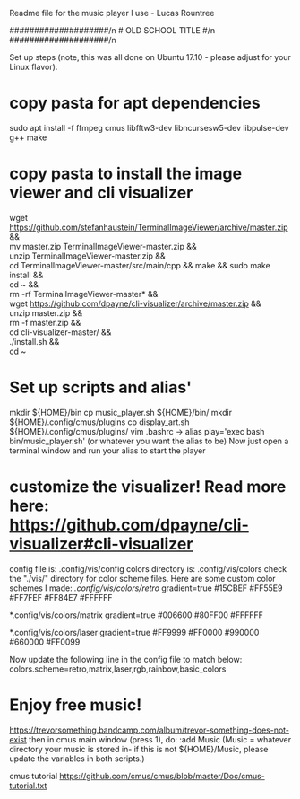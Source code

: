 Readme file for the music player I use - Lucas Rountree

####################/n
\# OLD SCHOOL TITLE \#/n
####################/n

Set up steps (note, this was all done on Ubuntu 17.10 - please adjust for your Linux flavor).

# copy pasta for apt dependencies
sudo apt install -f ffmpeg cmus libfftw3-dev libncursesw5-dev libpulse-dev g++ make

# copy pasta to install the image viewer and cli visualizer
wget https://github.com/stefanhaustein/TerminalImageViewer/archive/master.zip && \
mv master.zip TerminalImageViewer-master.zip && \
unzip TerminalImageViewer-master.zip && \
cd TerminalImageViewer-master/src/main/cpp && make && sudo make install && \
cd ~ && \
rm -rf TerminalImageViewer-master* && \
wget https://github.com/dpayne/cli-visualizer/archive/master.zip && \
unzip master.zip && \
rm -f master.zip && \
cd cli-visualizer-master/ && \
./install.sh && \
cd ~

# Set up scripts and alias'
mkdir ${HOME}/bin
cp music_player.sh ${HOME}/bin/
mkdir ${HOME}/.config/cmus/plugins
cp display_art.sh ${HOME}/.config/cmus/plugins/
vim .bashrc -> alias play='exec bash bin/music_player.sh'
(or whatever you want the alias to be)
Now just open a terminal window and run your alias to start the player

# customize the visualizer! Read more here: https://github.com/dpayne/cli-visualizer#cli-visualizer
config file is: .config/vis/config
colors directory is: .config/vis/colors
check the "./vis/" directory for color scheme files.
Here are some custom color schemes I made:
*.config/vis/colors/retro*
gradient=true
#15CBEF
#FF55E9
#FF7FEF
#FF84E7
#FFFFFF

*.config/vis/colors/matrix
gradient=true
#006600
#80FF00
#FFFFFF

*.config/vis/colors/laser
gradient=true
#FF9999
#FF0000
#990000
#660000
#FF0099

Now update the following line in the config file to match below:
colors.scheme=retro,matrix,laser,rgb,rainbow,basic_colors

# Enjoy free music!
https://trevorsomething.bandcamp.com/album/trevor-something-does-not-exist
then in cmus main window (press 1), do:
:add Music
(Music = whatever directory your music is stored in- if this is not ${HOME}/Music, please update the variables in both scripts.)

cmus tutorial https://github.com/cmus/cmus/blob/master/Doc/cmus-tutorial.txt
